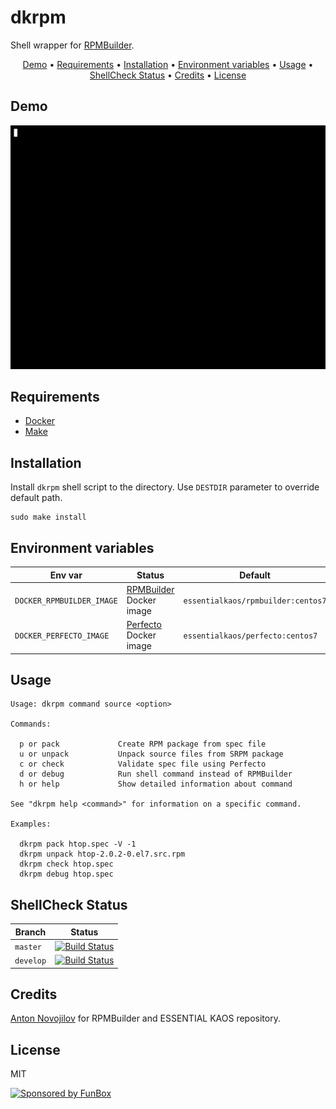 # dkrpm

Shell wrapper for [RPMBuilder](https://github.com/essentialkaos/rpmbuilder).

<p align="center"><a href="#demo">Demo</a> • <a href="#requirements">Requirements</a> • <a href="#installation">Installation</a> • <a href="#environment-variables">Environment variables</a> • <a href="#usage">Usage</a> • <a href="#shellcheck-status">ShellCheck Status</a> • <a href="#credits">Credits</a> • <a href="#license">License</a></p>

## Demo

[![demo](demo.gif)](#usage)

## Requirements

- [Docker](https://docker.com/)
- [Make](https://www.gnu.org/software/make/manual/make.html)

## Installation

Install `dkrpm` shell script to the directory. Use `DESTDIR` parameter to override default path.

```shell
sudo make install
```

## Environment variables

| Env var | Status | Default |
|------------|--------|--------|
| `DOCKER_RPMBUILDER_IMAGE` | [RPMBuilder](https://github.com/essentialkaos/rpmbuilder) Docker image | `essentialkaos/rpmbuilder:centos7` |
| `DOCKER_PERFECTO_IMAGE` | [Perfecto](https://github.com/essentialkaos/perfecto) Docker image | `essentialkaos/perfecto:centos7` |

## Usage

```
Usage: dkrpm command source <option>

Commands:

  p or pack             Create RPM package from spec file
  u or unpack           Unpack source files from SRPM package
  c or check            Validate spec file using Perfecto
  d or debug            Run shell command instead of RPMBuilder
  h or help             Show detailed information about command

See "dkrpm help <command>" for information on a specific command.

Examples:

  dkrpm pack htop.spec -V -1
  dkrpm unpack htop-2.0.2-0.el7.src.rpm
  dkrpm check htop.spec
  dkrpm debug htop.spec
```

## ShellCheck Status

| Branch | Status |
|------------|--------|
| `master` | [![Build Status](https://github.com/funbox/dkrpm/workflows/ci/badge.svg?branch=master)](https://github.com/funbox/dkrpm) |
| `develop` | [![Build Status](https://github.com/funbox/dkrpm/workflows/ci/badge.svg?branch=develop)](https://github.com/funbox/dkrpm) |

## Credits

[Anton Novojilov](https://github.com/andyone) for RPMBuilder and ESSENTIAL KAOS repository.

## License

MIT

[![Sponsored by FunBox](https://funbox.ru/badges/sponsored_by_funbox_centered.svg)](https://funbox.ru)
